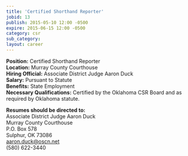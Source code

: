 ```yaml
---
title: 'Certified Shorthand Reporter'
jobid: 13
publish: 2015-05-10 12:00 -0500
expire: 2015-06-15 12:00 -0500
category: csr
sub_category: 
layout: career
---
```

<p><strong>Position:</strong> Certified Shorthand Reporter<br>
<strong>Location:</strong> Murray County Courthouse<br>
<strong>Hiring Official:</strong> Associate District Judge Aaron Duck<br>
<strong>Salary:</strong> Pursuant to Statute<br>
<strong>Benefits:</strong> State Employment<br>
<strong>Necessary Qualifications:</strong> Certified by the Oklahoma CSR Board
and as required by Oklahoma statute.  
</p>
<p><strong>Resumes should be directed to:</strong><br>
Associate District Judge Aaron Duck<br>
Murray County Courthouse<br>
P.O. Box 578<br>
Sulphur, OK 73086<br>
<a href="mailto:aaron.duck@oscn.net" target="_blank">aaron.duck@oscn.net</a><br>
(580) 622-3440</p>